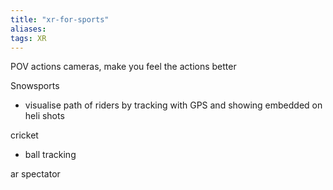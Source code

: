 ```yaml
---
title: "xr-for-sports"
aliases: 
tags: XR
---
```


POV actions cameras, make you feel the actions better

Snowsports
- visualise path of riders by tracking with GPS and showing embedded on heli shots

cricket
- ball tracking

ar spectator

